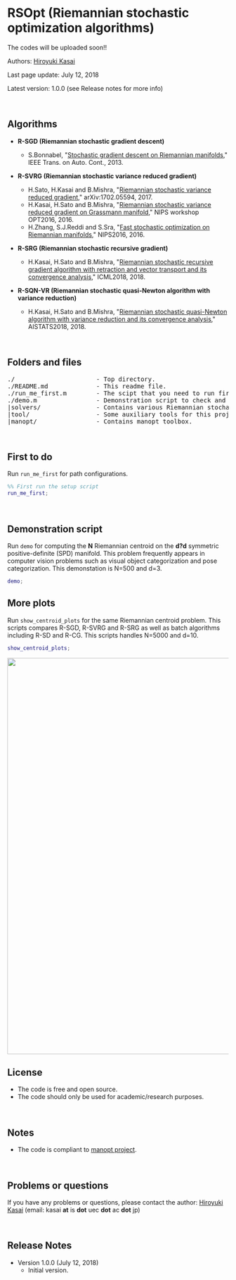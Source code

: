 # RSOpt (Riemannian stochastic optimization algorithms)

The codes will be uploaded soon!!

Authors: [Hiroyuki Kasai](http://www.kasailab.com/kasai_e.htm)

Last page update: July 12, 2018

Latest version: 1.0.0 (see Release notes for more info)

<br />

Algorithms
----------

- **R-SGD (Riemannian stochastic gradient descent)**
    - S.Bonnabel, "[Stochastic gradient descent on Riemannian manifolds](https://ieeexplore.ieee.org/document/6487381/)," IEEE Trans. on Auto. Cont., 2013.
    
- **R-SVRG (Riemannian stochastic variance reduced gradient)** 
    - H.Sato, H.Kasai and B.Mishra, "[Riemannian stochastic variance reduced gradient](https://arxiv.org/abs/1702.05594)," arXiv:1702.05594, 2017.
    - H.Kasai, H.Sato and B.Mishra, "[Riemannian stochastic variance reduced gradient on Grassmann manifold](http://opt-ml.org/papers/OPT2016_paper_13.pdf)," NIPS workshop OPT2016, 2016.
    - H.Zhang, S.J.Reddi and S.Sra, "[Fast stochastic optimization on Riemannian manifolds](http://papers.nips.cc/paper/6515-riemannian-svrg-fast-stochastic-optimization-on-riemannian-manifolds)," NIPS2016, 2016.

- **R-SRG (Riemannian stochastic recursive gradient)** 
  - H.Kasai, H.Sato and B.Mishra, "[Riemannian stochastic recursive gradient algorithm with retraction and vector transport and its convergence analysis](http://proceedings.mlr.press/v80/kasai18a.html)," ICML2018, 2018.

- **R-SQN-VR (Riemannian stochastic quasi-Newton algorithm with variance reduction)** 
  - H.Kasai, H.Sato and B.Mishra, "[Riemannian stochastic quasi-Newton algorithm with variance reduction and its convergence analysis](http://proceedings.mlr.press/v84/kasai18a.html)," AISTATS2018, 2018.

  
<br />


Folders and files
---------
<pre>
./                      - Top directory.
./README.md             - This readme file.
./run_me_first.m        - The scipt that you need to run first.
./demo.m                - Demonstration script to check and understand this package easily. 
|solvers/               - Contains various Riemannian stochastic optimization algorithms.
|tool/                  - Some auxiliary tools for this project.
|manopt/                - Contains manopt toolbox.
</pre>  
<br />
 

First to do
----------------------------
Run `run_me_first` for path configurations. 
```Matlab
%% First run the setup script
run_me_first; 
```
<br />

Demonstration script
----------------------------
Run `demo` for computing the **N** Riemannian centroid on the **d?d** symmetric positive-definite (SPD) manifold. This problem frequently appears in computer vision
problems such as visual object categorization and pose categorization. This demonstation is N=500 and d=3.
```Matlab
demo; 
```

More plots
----------------------------
Run `show_centroid_plots` for the same Riemannian centroid problem. This scripts compares R-SGD, R-SVRG and R-SRG as well as batch algorithms including R-SD and R-CG. This scripts handles N=5000 and d=10.
```Matlab
show_centroid_plots; 
```

<img src="http://www.kasailab.com/public/github/RSOpt/images/RCProblem_N5000_d10_integrate.png" width="900">



<br />

License
---------------------
- The code is free and open source.
- The code should only be used for academic/research purposes.

<br />


Notes
---------------------
- The code is compliant to [manopt project](https://manopt.org/).


<br />

Problems or questions
---------------------
If you have any problems or questions, please contact the author: [Hiroyuki Kasai](http://www.kasailab.com/kasai_e.htm) (email: kasai **at** is **dot** uec **dot** ac **dot** jp)

<br />

Release Notes
--------------
* Version 1.0.0 (July 12, 2018)
    - Initial version.  


